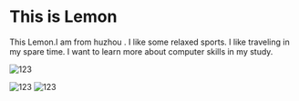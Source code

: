 <!DOCTYPE html>
<html>
<body>
<h1>This is Lemon</h1>
<p>This Lemon.I am from huzhou . I like some relaxed sports. I like traveling in my spare time. I want to learn more about computer skills in my study.</p >

![123](https://user-images.githubusercontent.com/127081560/223287520-285d3813-4fb1-4b89-b2d4-3cedcb33ab54.jpg)

</body>
</html>

![123](https://user-images.githubusercontent.com/127081560/223290454-50c0a4c7-92dc-4a41-9e03-421adad07b7c.jpg)
![123](https://user-images.githubusercontent.com/127081560/223290779-6efea7c6-833f-4ab4-8663-4662fbde41fa.jpg)
